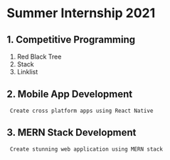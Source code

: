 # Summer Internship 2021
## 1. Competitive Programming
   1. Red Black Tree
   2. Stack
   3. Linklist
## 2. Mobile App Development
     Create cross platform apps using React Native
## 3. MERN Stack Development
     Create stunning web application using MERN stack
